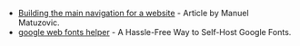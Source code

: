 - [Building the main navigation for a website](https://web.dev/website-navigation/) - Article by Manuel Matuzovic.
- [google web fonts helper](https://gwfh.mranftl.com/fonts) - A Hassle-Free Way to Self-Host Google Fonts.
